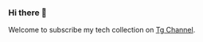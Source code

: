### Hi there 👋

Welcome to subscribe my tech collection on [Tg Channel](https://t.me/foreseaz_collection).
